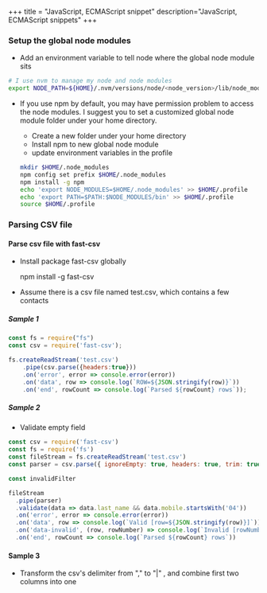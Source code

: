 +++
title = "JavaScript, ECMAScript snippet"
description="JavaScript, ECMAScript snippets"
+++

### Setup the global node modules

* Add an environment variable to tell node where the global node module sits

```bash
# I use nvm to manage my node and node modules
export NODE_PATH=${HOME}/.nvm/versions/node/<node_version>/lib/node_modules
```

* If you use npm by default, you may have permission problem to access the node modules. I suggest you to set a customized global node module folder under your home directory. 

    * Create a new folder under your home directory
    * Install npm to new global node module
    * update environment variables in the profile

    ```bash
    mkdir $HOME/.node_modules
    npm config set prefix $HOME/.node_modules
    npm install -g npm
    echo 'export NODE_MODULES=$HOME/.node_modules' >> $HOME/.profile
    echo 'export PATH=$PATH:$NODE_MODULES/bin' >> $HOME/.profile
    source $HOME/.profile
    ```


### Parsing CSV file

#### Parse csv file with fast-csv

* Install package fast-csv globally

    npm install -g fast-csv

* Assume there is a csv file named test.csv, which contains a few contacts

##### Sample 1 

```js
const fs = require("fs")
const csv = require('fast-csv');

fs.createReadStream('test.csv')
    .pipe(csv.parse({headers:true}))
    .on('error', error => console.error(error))
    .on('data', row => console.log(`ROW=${JSON.stringify(row)}`))
    .on('end', rowCount => console.log(`Parsed ${rowCount} rows`));


```


##### Sample 2

* Validate empty field 

```js
const csv = require('fast-csv')
const fs = require('fs')
const fileStream = fs.createReadStream('test.csv')
const parser = csv.parse({ ignoreEmpty: true, headers: true, trim: true })

const invalidFilter

fileStream
  .pipe(parser)
  .validate(data => data.last_name && data.mobile.startsWith('04'))
  .on('error', error => console.error(error))
  .on('data', row => console.log(`Valid [row=${JSON.stringify(row)}]`))
  .on('data-invalid', (row, rowNumber) => console.log(`Invalid [rowNumber=${rowNumber}] [row=${JSON.stringify(row)}]`))
  .on('end', rowCount => console.log(`Parsed ${rowCount} rows`))
```

#### Sample 3

* Transform the csv's delimiter from  "," to "|" , and combine first two columns into one

```js


```

